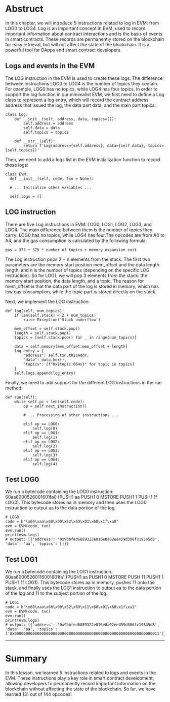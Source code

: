 # Abstruct

In this chapter, we will introduce 5 instructions related to log in EVM: from LOG0 to LOG4. Log is an important concept in EVM, used to record important information about contract interactions and is the basis of events in smart contracts.
These records are permanently stored on the blockchain for easy retrieval, but will not affect the state of the blockchain. It is a powerful tool for DApps and smart contract developers.

## Logs and events in the EVM

The LOG instruction in the EVM is used to create these logs. The difference between instructions LOG0 to LOG4 is the number of topics they contain. For example, LOG0 has no topics, while LOG4 has four topics.
In order to support the log function in our minimalist EVM, we first need to define a Log class to represent a log entry, which will record the contract address address that issued the log, the data part data, and the main part topics:

```
class Log:
    def __init__(self, address, data, topics=[]):
        self.address = address
        self.data = data
        self.topics = topics

    def __str__(self):
        return f'Log(address={self.address}, data={self.data}, topics={self.topics})'
```

Then, we need to add a logs list in the EVM initialization function to record these logs:

```
class EVM:
  def __init__(self, code, txn = None):

  # ... Initialize other variables ...

  self.logs = []
```

## LOG instruction

There are five Log instructions in EVM: LOG0, LOG1, LOG2, LOG3, and LOG4. The main difference between them is the number of topics they carry:
LOG0 has no topics, while LOG4 has four.The opcodes are from A0 to A4, and the gas consumption is calculated by the following formula:

```
gas = 375 + 375 * number of topics + memory expansion cost
```

The Log instruction pops 2 + n elements from the stack. The first two parameters are the memory start position mem_offset and the data length length, and n is the number of topics (depending on the specific LOG instruction).
So for LOG1, we will pop 3 elements from the stack: the memory start position, the data length, and a topic. The reason for mem_offset is that the data part of the log is stored in memory, which has low gas consumption,
while the topic part is stored directly on the stack.

Next, we implement the LOG instruction:

```
def log(self, num_topics):
    if len(self.stack) < 2 + num_topics:
        raise Exception('Stack underflow')

    mem_offset = self.stack.pop()
    length = self.stack.pop()
    topics = [self.stack.pop() for _ in range(num_topics)]

    data = self.memory[mem_offset:mem_offset + length]
    log_entry = {
        "address": self.txn.thisAddr,
        "data": data.hex(),
        "topics": [f"0x{topic:064x}" for topic in topics]
    }
    self.logs.append(log_entry)
```

Finally, we need to add support for the different LOG instructions in the run method:

```
def run(self):
    while self.pc < len(self.code):
        op = self.next_instruction()
        
        # ... Processing of other instructions ...
        
        elif op == LOG0:
            self.log(0)
        elif op == LOG1:
            self.log(1)
        elif op == LOG2:
            self.log(2)
        elif op == LOG3:
            self.log(3)
        elif op == LOG4:
            self.log(4)

```

## Test LOG0

We run a bytecode containing the LOG0 instruction: 60aa6000526001601fa0 (PUSH1 aa PUSH1 0 MSTORE PUSH1 1 PUSH1 1f LOG0).
This bytecode stores aa in memory and then uses the LOG0 instruction to output aa to the data portion of the log.

```
# LOG0
code = b"\x60\xaa\x60\x00\x52\x60\x01\x60\x1f\xa0"
evm = EVM(code, txn)
evm.run()
print(evm.logs)
# output: [{'address': '0x9bbfed6889322e016e0a02ee459d306fc19545d8', 'data': 'aa', 'topics': []}]
```

## Test LOG1

We run a bytecode containing the LOG1 instruction: 60aa60005260116001601fa1 (PUSH1 aa PUSH1 0 MSTORE PUSH 11 PUSH1 1 PUSH1 1f LOG1). This bytecode stores aa in memory, pushes 11 onto the stack, and finally uses the LOG1 instruction to output aa to the data portion of the log and 11 to the subject portion of the log.

```
# LOG1
code = b"\x60\xaa\x60\x00\x52\x60\x11\x60\x01\x60\x1f\xa1"
evm = EVM(code, txn)
evm.run()
print(evm.logs)
# output: [{'address': '0x9bbfed6889322e016e0a02ee459d306fc19545d8', 'data': 'aa', 'topics': ['0x0000000000000000000000000000000000000000000000000000000000000011']}]
```

<hr>

# Summary

In this lesson, we learned 5 instructions related to logs and events in the EVM. These instructions play a key role in smart contract development, allowing developers to permanently record important information on the blockchain without affecting the state of the blockchain. So far, we have learned 131 out of 144 opcodes!
